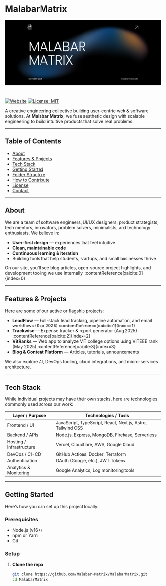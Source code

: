 # MalabarMatrix
![# MalabarMatrix](c1.webp)
#
[![Website](https://img.shields.io/badge/website-malabarmatrix.site-blue)](https://malabarmatrix.site) [![License: MIT](https://img.shields.io/badge/license-MIT-green.svg)](LICENSE)

A creative engineering collective building user-centric web & software solutions. At **Malabar Matrix**, we fuse aesthetic design with scalable engineering to build intuitive products that solve real problems.

---

## Table of Contents

- [About](#about)  
- [Features & Projects](#features--projects)  
- [Tech Stack](#tech-stack)  
- [Getting Started](#getting-started)  
- [Folder Structure](#folder-structure)  
- [How to Contribute](#how-to-contribute)  
- [License](#license)  
- [Contact](#contact)

---

## About

We are a team of software engineers, UI/UX designers, product strategists, tech mentors, innovators, problem solvers, minimalists, and technology enthusiasts. We believe in:

- **User-first design** — experiences that feel intuitive  
- **Clean, maintainable code**  
- **Continuous learning & iteration**  
- Building tools that help students, startups, and small businesses thrive

On our site, you’ll see blog articles, open-source project highlights, and development tooling we use internally. :contentReference[oaicite:0]{index=0}

---

## Features & Projects

Here are some of our active or flagship projects:

- **LeadFlow** — Full-stack lead tracking, pipeline automation, and email workflows (Sep 2025) :contentReference[oaicite:1]{index=1}  
- **Trackwise** — Expense tracker & report generator (Aug 2025) :contentReference[oaicite:2]{index=2}  
- **VitRanks** — Web app to analyze VIT college options using VITEEE rank (May 2025) :contentReference[oaicite:3]{index=3}  
- **Blog & Content Platform** — Articles, tutorials, announcements

We also explore AI, DevOps tooling, cloud integrations, and micro-services architecture.

---

## Tech Stack

While individual projects may have their own stacks, here are technologies commonly used across our work:

| Layer / Purpose        | Technologies / Tools                            |
|------------------------|--------------------------------------------------|
| Frontend / UI          | JavaScript, TypeScript, React, Next.js, Astro, Tailwind CSS |
| Backend / APIs         | Node.js, Express, MongoDB, Firebase, Serverless |
| Hosting / Infrastructure | Vercel, Cloudflare, AWS, Google Cloud         |
| DevOps / CI-CD         | GitHub Actions, Docker, Terraform               |
| Authentication         | OAuth (Google, etc.), JWT Tokens                 |
| Analytics & Monitoring | Google Analytics, Log monitoring tools          |

---

## Getting Started

Here’s how you can set up this project locally.

### Prerequisites

- Node.js (v16+)  
- npm or Yarn  
- Git  

### Setup

1. **Clone the repo**  
   ```bash
   git clone https://github.com/Malabar-Matrix/MalabarMatrix.git
   cd MalabarMatrix
